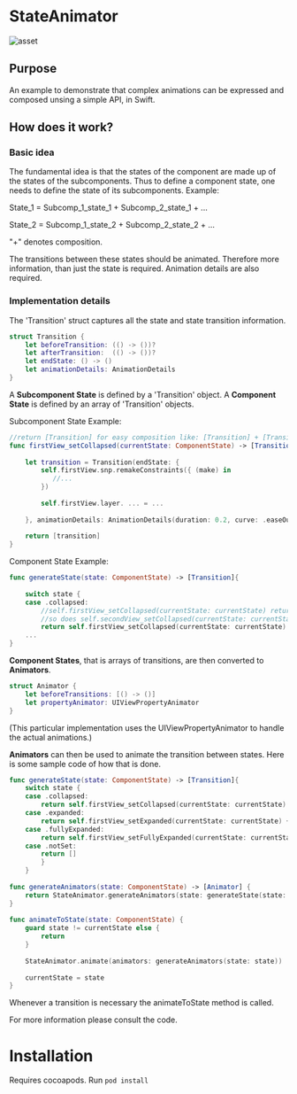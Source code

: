# StateAnimator

![asset](https://user-images.githubusercontent.com/17644241/29022279-e8406798-7b68-11e7-8511-5f38ef99b2a7.gif)

## Purpose
An example to demonstrate that complex animations can be expressed and composed unsing a simple API, in Swift. 

## How does it work? 

### Basic idea
The fundamental idea is that the states of the component are made up of the states of the subcomponents. Thus to define a component state, one needs to define the state of its subcomponents. Example:

State_1 = Subcomp_1_state_1 + Subcomp_2_state_1 + ...

State_2 = Subcomp_1_state_2 + Subcomp_2_state_2 + ...

"+" denotes composition.

The transitions between these states should be animated. Therefore more information, than just the state is required. Animation details are also required. 

### Implementation details

The 'Transition' struct captures all the state and state transition information. 

```swift
struct Transition {
    let beforeTransition: (() -> ())?
    let afterTransition:  (() -> ())?
    let endState: () -> ()
    let animationDetails: AnimationDetails
}
```

A __Subcomponent State__ is defined by a 'Transition' object.
A __Component State__ is defined by an array of 'Transition' objects. 

Subcomponent State Example: 
```swift
//return [Transition] for easy composition like: [Transition] + [Transition]
func firstView_setCollapsed(currentState: ComponentState) -> [Transition] {
        
    let transition = Transition(endState: {
        self.firstView.snp.remakeConstraints({ (make) in
           //...
        })
            
        self.firstView.layer. ... = ...
       
    }, animationDetails: AnimationDetails(duration: 0.2, curve: .easeOut))
        
    return [transition]
}
```

Component State Example: 

```swift
func generateState(state: ComponentState) -> [Transition]{
        
    switch state {
    case .collapsed:
        //self.firstView_setCollapsed(currentState: currentState) returns [Transition]
        //so does self.secondView_setCollapsed(currentState: currentState) 
        return self.firstView_setCollapsed(currentState: currentState) + self.secondView_setCollapsed(currentState: currentState)
    ...
}
```

__Component States__, that is arrays of transitions, are then converted to __Animators__. 

```swift
struct Animator {
    let beforeTransitions: [() -> ()]
    let propertyAnimator: UIViewPropertyAnimator
}
```

(This particular implementation uses the UIViewPropertyAnimator to handle the actual animations.)

__Animators__ can then be used to animate the transition between states. Here is some sample code of how that is done. 

```swift
func generateState(state: ComponentState) -> [Transition]{
    switch state {
    case .collapsed:
        return self.firstView_setCollapsed(currentState: currentState) + self.secondView_setCollapsed(currentState: currentState)
    case .expanded:
        return self.firstView_setExpanded(currentState: currentState) + self.secondView_setExpanded(currentState: currentState)
    case .fullyExpanded:
        return self.firstView_setFullyExpanded(currentState: currentState) + self.secondView_setFullyExpanded(currentState: currentState)
    case .notSet:
        return []
        }
    }
    
func generateAnimators(state: ComponentState) -> [Animator] {
    return StateAnimator.generateAnimators(state: generateState(state: state), parentView: self.view)
}
    
func animateToState(state: ComponentState) {
    guard state != currentState else {
        return
    }
    
    StateAnimator.animate(animators: generateAnimators(state: state))
        
    currentState = state
}
```

Whenever a transition is necessary the animateToState method is called. 

For more information please consult the code.

# Installation

Requires cocoapods. Run ```pod install```
